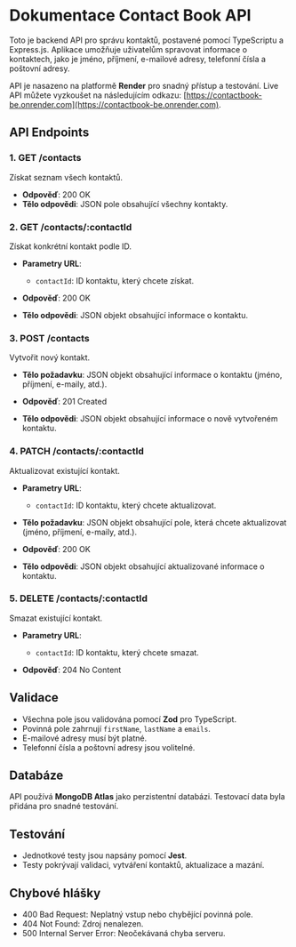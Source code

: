 # Dokumentace Contact Book API

Toto je backend API pro správu kontaktů, postavené pomocí TypeScriptu a Express.js. Aplikace umožňuje uživatelům spravovat informace o kontaktech, jako je jméno, příjmení, e-mailové adresy, telefonní čísla a poštovní adresy.

API je nasazeno na platformě **Render** pro snadný přístup a testování.
Live API můžete vyzkoušet na následujícím odkazu: [https://contactbook-be.onrender.com](https://contactbook-be.onrender.com).

## API Endpoints

### 1. **GET /contacts**
Získat seznam všech kontaktů.

- **Odpověď**: 200 OK  
- **Tělo odpovědi**: JSON pole obsahující všechny kontakty.

### 2. **GET /contacts/:contactId**
Získat konkrétní kontakt podle ID.

- **Parametry URL**:
  - `contactId`: ID kontaktu, který chcete získat.
  
- **Odpověď**: 200 OK  
- **Tělo odpovědi**: JSON objekt obsahující informace o kontaktu.

### 3. **POST /contacts**
Vytvořit nový kontakt.

- **Tělo požadavku**: JSON objekt obsahující informace o kontaktu (jméno, příjmení, e-maily, atd.).

- **Odpověď**: 201 Created  
- **Tělo odpovědi**: JSON objekt obsahující informace o nově vytvořeném kontaktu.

### 4. **PATCH /contacts/:contactId**
Aktualizovat existující kontakt.

- **Parametry URL**:
  - `contactId`: ID kontaktu, který chcete aktualizovat.

- **Tělo požadavku**: JSON objekt obsahující pole, která chcete aktualizovat (jméno, příjmení, e-maily, atd.).

- **Odpověď**: 200 OK  
- **Tělo odpovědi**: JSON objekt obsahující aktualizované informace o kontaktu.

### 5. **DELETE /contacts/:contactId**
Smazat existující kontakt.

- **Parametry URL**:
  - `contactId`: ID kontaktu, který chcete smazat.

- **Odpověď**: 204 No Content  

## Validace

- Všechna pole jsou validována pomocí **Zod** pro TypeScript.
- Povinná pole zahrnují `firstName`, `lastName` a `emails`.
- E-mailové adresy musí být platné.
- Telefonní čísla a poštovní adresy jsou volitelné.

## Databáze

API používá **MongoDB Atlas** jako perzistentní databázi. Testovací data byla přidána pro snadné testování.

## Testování

- Jednotkové testy jsou napsány pomocí **Jest**.
- Testy pokrývají validaci, vytváření kontaktů, aktualizace a mazání.

## Chybové hlášky

- 400 Bad Request: Neplatný vstup nebo chybějící povinná pole.
- 404 Not Found: Zdroj nenalezen.
- 500 Internal Server Error: Neočekávaná chyba serveru.

